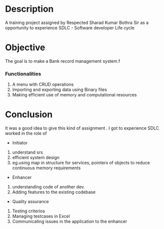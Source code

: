 # Description 
A training project assigned by Respected  Sharad Kumar Bothra Sir as a opportunity to experience
SDLC - Software developer Life cycle

# Objective
The goal is to make a Bank record management system.f

### Functionalities
1. A menu with CRUD operations 
2. Importing and exporting data using Binary files
3. Making efficient use of memory and computational resources

# Conclusion

It was a good idea to give this kind of assignment . I got to experience SDLC worked in the role of

- Initiator
1. understand srs
2. efficient system design
3. eg.using map in structure for services, pointers of objects to reduce continuous memory requirements

- Enhancer
1. understanding code of another dev.
2. Adding features to the existing codebase

- Quality assurance
1. Testing criterios
2. Managing testcases in Excel
3. Communicating issues in the application to the enhancer
